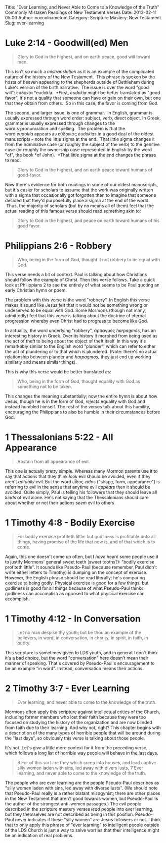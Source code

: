 Title: "Ever Learning, and Never Able to Come to a Knowledge of the Truth" Commonly Mistaken Readings of New Testament Verses
Date: 2013-02-11 05:00
Author: nocoolnametom
Category: Scripture Mastery: New Testament
Slug: ever-learning

Luke 2:14 - Goodwill(ed) Men
=======================================

>  Glory to God in the highest, and on earth peace, good will toward men.

This isn't so much a *mistranslation* as it is an example of the complicated nature of the history of the New Testament.  This phrase is spoken by the hosts of heaven appearing to the shepherds outside of Bethlehem during Luke's version of the birth narrative.  The issue is over the word "good will": εὐδοκία *eudokía.  *First, *eudokía* might be better translated as "good favor", it's not a quality that someone can have or gain on their own, but one that they obtain from others.  So in this case, the favor is coming from God.

The second, and larger issue, is one of grammar.  In English, grammar is usually expressed through word order: subject, verb, direct object. In Greek, grammar is usually expressed through changes to the word's pronunciation and spelling.  The problem is that the word *eudokía* appears as εὐδοκίας *eudokías* in a good deal of the oldest manuscripts - note the little sigma at the end.  That little sigma changes it from the nominative case (or roughly the subject of the verb) to the genitive case (or roughly the ownership case represented in English by the word "of", the book *of John).  *That little sigma at the end changes the phrase to read:

>  Glory to God in the highest, and on earth peace toward humans of good-favor.

Now there's evidence for both readings in some of our oldest manuscripts, but it's easier for scholars to assume that the work was originally written with a sigma that occasionally got forgotten than to imagine that someone decided that they'd purposefully place a sigma at the end of the world.  Thus, the majority of scholars (but by no means all of them) feel that the actual reading of this famous verse should read something akin to:

>  Glory to God in the highest, and peace on earth toward humans of his good favor.

Philippians 2:6 - Robbery
=========================

>  Who, being in the form of God, thought it not robbery to be equal with God.

This verse needs a bit of context. Paul is talking about how Christians should follow the example of Christ. Then this verse follows. Take a quick look at Philippians 2 to see the entirely of what seems to be Paul quoting an early Christian hymn or poem.

The problem with this verse is the word "robbery". In English this verse makes it sound like Jesus felt that it would not be something wrong or undeserved to be equal with God. Some Mormons (though not many, admittedly) feel that this verse is talking about the doctrine of eternal progression whereby even Christ had to progress to become like God.

In actuality, the word underlying "robbery", ἁρπαγμός *harpagmós*, has an interesting history in Greek. Over its history it morphed from being used as the act of theft to being about the object of theft itself. In this way it's remarkably similar to the English word "plunder", which can refer to either the act of plundering or to that which is plundered. (Note: there's no actual relationship between plunder and *harpagmós*, they just end up working similarly and means similar things).

This is why this verse would be better translated as:

>  Who, being in the form of God, thought equality with God as something not to be taken.

This changes the meaning substantially; now the entire hymn is about how Jesus, though he is in the form of God, *rejects* equality with God and instead humbled himself. The rest of the verses talk about this humility, encouraging the Philippians to also be humble in their circumstances before God.

1 Thessalonians 5:22 - All Appearance
=====================================

>  Abstain from all appearance of evil.

This one is actually pretty simple. Whereas many Mormon parents use it to say that actions that they think *look* evil should be avoided, even if they aren't *actually* evil. But the word εἶδος *eídos* ("shape, form, appearance") is referring to evil in the sense that anytime evil *appears* then it should be avoided. Quite simply, Paul is telling his followers that they should leave all *kinds* of evil alone. He's not saying that the Thessalonians should care about whether or not their actions *seem* evil to others.

1 Timothy 4:8 - Bodily Exercise
===============================

>  For bodily exercise profiteth little: but godliness is profitable unto all things, having promise of the life that now is, and of that which is to come.

Again, this one doesn't come up often, but I *have* heard some people use it to justify Mormons' general sweet teeth (sweet tooths?): "bodily exercise profiteth little". It sounds like Pseudo-Paul (because remember, Paul didn't write either letters to Timothy) is dumping on the concept of exercise. However, the English phrase should be read literally: he's comparing exercise to being godly. Physical exercise is good for a few things, but godliness is good for all things because of what Pseudo-Paul thinks godliness can accomplish as opposed to what physical exercise can accomplish.

1 Timothy 4:12 - In Conversation
================================

>  Let no man despise thy youth; but be thou an example of the believers, in word, in conversation, in charity, in spirit, in faith, in purity.

This scripture is sometimes given to LDS youth, and in general I don't think it's a bad choice, but the word "conversation" here doesn't mean their manner of speaking. That's covered by Pseudo-Paul's encouragement to be an example "in word". Instead, conversation means their actions.

2 Timothy 3:7 - Ever Learning
=============================

>  Ever learning, and never able to come to the knowledge of the truth.

Mormons often apply this scripture against intellectual critics of the Church, including former members who lost their faith because they were too focused on studying the history of the organization and are now blinded from faith due to their learning. And why not, right? This chapter begins with a description of the many types of horrible people that will be around during the "last days", so obviously this verse is talking about those people.

It's not. Let's give a little more context for it from the preceding verse, which follows a long list of horrible way people will behave in the last days.

>  <span>6</span> For of this sort are they which creep into houses, and lead captive silly women laden with sins, led away with divers lusts,
>  <span>7</span> Ever learning, and never able to come to the knowledge of the truth.

The people who are ever learning are the people Pseudo-Paul describes as "silly women laden with sins, led away with diverse lusts". (We should note that Pseudo-Paul really is a rather blatant misogynist; there are other places in the New Testament that aren't good towards women, but Pseudo-Paul is the author of the strongest anti-women passages.) The evil people described in the scripture mastery verses *lead* people into ever learning, but they themselves are not described as being in this position. Pseudo-Paul never indicates if these "silly women" are Jesus followers or not. I think that to only apply this phrase of "ever learning" to intelligent people outside of the LDS Church is just a way to salve worries that their intelligence might be an indication of real problems.

